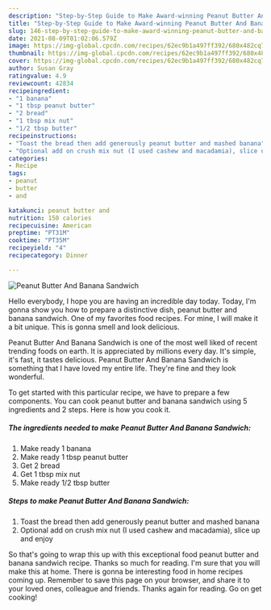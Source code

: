 ```yaml
---
description: "Step-by-Step Guide to Make Award-winning Peanut Butter And Banana Sandwich"
title: "Step-by-Step Guide to Make Award-winning Peanut Butter And Banana Sandwich"
slug: 146-step-by-step-guide-to-make-award-winning-peanut-butter-and-banana-sandwich
date: 2021-08-09T01:02:06.579Z
image: https://img-global.cpcdn.com/recipes/62ec9b1a497ff392/680x482cq70/peanut-butter-and-banana-sandwich-recipe-main-photo.jpg
thumbnail: https://img-global.cpcdn.com/recipes/62ec9b1a497ff392/680x482cq70/peanut-butter-and-banana-sandwich-recipe-main-photo.jpg
cover: https://img-global.cpcdn.com/recipes/62ec9b1a497ff392/680x482cq70/peanut-butter-and-banana-sandwich-recipe-main-photo.jpg
author: Susan Gray
ratingvalue: 4.9
reviewcount: 42834
recipeingredient:
- "1 banana"
- "1 tbsp peanut butter"
- "2 bread"
- "1 tbsp mix nut"
- "1/2 tbsp butter"
recipeinstructions:
- "Toast the bread then add generously peanut butter and mashed banana"
- "Optional add on crush mix nut (I used cashew and macadamia), slice up and enjoy"
categories:
- Recipe
tags:
- peanut
- butter
- and

katakunci: peanut butter and 
nutrition: 150 calories
recipecuisine: American
preptime: "PT31M"
cooktime: "PT35M"
recipeyield: "4"
recipecategory: Dinner

---
```



![Peanut Butter And Banana Sandwich](https://img-global.cpcdn.com/recipes/62ec9b1a497ff392/680x482cq70/peanut-butter-and-banana-sandwich-recipe-main-photo.jpg)

Hello everybody, I hope you are having an incredible day today. Today, I'm gonna show you how to prepare a distinctive dish, peanut butter and banana sandwich. One of my favorites food recipes. For mine, I will make it a bit unique. This is gonna smell and look delicious.

Peanut Butter And Banana Sandwich is one of the most well liked of recent trending foods on earth. It is appreciated by millions every day. It's simple, it's fast, it tastes delicious. Peanut Butter And Banana Sandwich is something that I have loved my entire life. They're fine and they look wonderful.




To get started with this particular recipe, we have to prepare a few components. You can cook peanut butter and banana sandwich using 5 ingredients and 2 steps. Here is how you cook it.

<!--inarticleads1-->

##### The ingredients needed to make Peanut Butter And Banana Sandwich:

1. Make ready 1 banana
1. Make ready 1 tbsp peanut butter
1. Get 2 bread
1. Get 1 tbsp mix nut
1. Make ready 1/2 tbsp butter




<!--inarticleads2-->

##### Steps to make Peanut Butter And Banana Sandwich:

1. Toast the bread then add generously peanut butter and mashed banana
1. Optional add on crush mix nut (I used cashew and macadamia), slice up and enjoy




So that's going to wrap this up with this exceptional food peanut butter and banana sandwich recipe. Thanks so much for reading. I'm sure that you will make this at home. There is gonna be interesting food in home recipes coming up. Remember to save this page on your browser, and share it to your loved ones, colleague and friends. Thanks again for reading. Go on get cooking!
